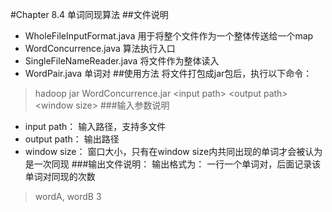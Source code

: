 #Chapter 8.4 单词同现算法
##文件说明
* WholeFileInputFormat.java 用于将整个文件作为一个整体传送给一个map
* WordConcurrence.java 算法执行入口
* SingleFileNameReader.java 将文件作为整体读入
* WordPair.java 单词对
##使用方法
将文件打包成jar包后，执行以下命令：
> hadoop jar WordConcurrence.jar <input path\> <output path\> <window size\>
###输入参数说明
* input path： 输入路径，支持多文件
* output path： 输出路径
* window size： 窗口大小，只有在window size内共同出现的单词才会被认为是一次同现
###输出文件说明：
输出格式为：
一行一个单词对，后面记录该单词对同现的次数
> wordA, wordB 3
